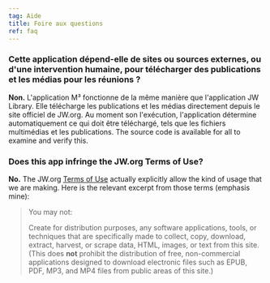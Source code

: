 ```yaml
---
tag: Aide
title: Foire aux questions
ref: faq
---
```


### Cette application dépend-elle de sites ou sources externes, ou d'une intervention humaine, pour télécharger des publications et les médias pour les réunions ?

**Non.** L'application M³ fonctionne de la même manière que l'application JW Library. Elle télécharge les publications et les médias directement depuis le site officiel de JW.org. Au moment son l'exécution, l'application détermine automatiquement ce qui doit être téléchargé, tels que les fichiers multimédias et les publications. The source code is available for all to examine and verify this.

### Does this app infringe the JW.org Terms of Use?

**No.** The JW.org [Terms of Use](https://www.jw.org/finder?docid=1011511&prefer=content) actually explicitly allow the kind of usage that we are making. Here is the relevant excerpt from those terms (emphasis mine):

> You may not:
> 
> Create for distribution purposes, any software applications, tools, or techniques that are specifically made to collect, copy, download, extract, harvest, or scrape data, HTML, images, or text from this site. (This does **not** prohibit the distribution of free, non-commercial applications designed to download electronic files such as EPUB, PDF, MP3, and MP4 files from public areas of this site.)
